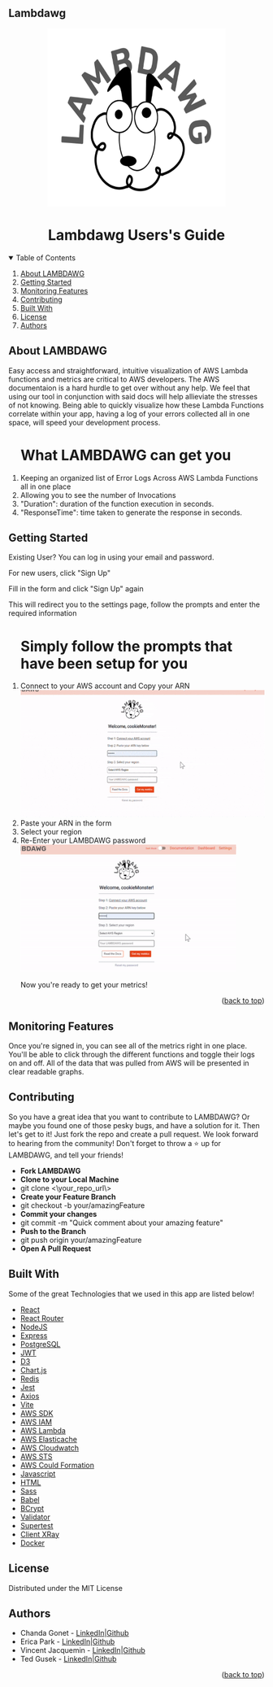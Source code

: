 ## Lambdawg

<!--
*** This ReadMe used the template from https://github.com/othneildrew/Best-README-Template as an inspiration
-->

<a name='readme-top'></a>

<div align='center'>
<img src="https://github.com/oslabs-beta/Lambdawg/blob/dev/src/assets/logo.png?raw=true" height ="350px" width="350px" align="center">
  </a>
<h1>Lambdawg Users's Guide</h1>

</div>

<details open="open">
  <summary>Table of Contents</summary>
  <ol>
      <li><a href="#about-lambdawg">About LAMBDAWG</a></li> 
      <li><a href="#getting-started">Getting Started</a></li>      
      <li><a href="#monitoring-features">Monitoring Features</a></li>
        <li><a href="#contributing">Contributing</a></li>      
        <li><a href="#built-with">Built With</a></li>
        <li><a href="#license">License</a></li>
        <li><a href="#authors">Authors</a></li>         
  </ol>
</details>

## About LAMBDAWG

<p>Easy access and straightforward, intuitive visualization of AWS Lambda functions and metrics are critical to AWS developers. The AWS documentaion is a hard hurdle to get over without any help.  We feel that using our tool in conjunction with said docs will help allieviate the stresses of not knowing.  Being able to quickly visualize how these Lambda Functions correlate within your app, having a log of your errors collected all in one space, will speed your development process. </p>

<ol>
<h1>What LAMBDAWG can get you</h1>
<li>Keeping an organized list of Error Logs Across AWS Lambda Functions all in one place</li>
<li>Allowing you to see the number of Invocations </li>
<li>"Duration": duration of the function execution in seconds.</li>
<li>"ResponseTime": time taken to generate the response in seconds.</li>
</ol>

## Getting Started

<p>Existing User?  You can log in using your email and password.</p>

<p>For new users, click "Sign Up"</p>

<p>Fill in the form and click "Sign Up" again</p>

<p>This will redirect you to the settings page, follow the prompts and enter the required information</p>

<ol>
<h1>Simply follow the prompts that have been setup for you</h1>
<li>Connect to your AWS account and Copy your ARN</li>

<img src="https://github.com/oslabs-beta/Lambdawg/blob/dev/src/assets/docs-gif-01.gif?raw=true" height ="250px">
<li>Paste your ARN in the form</li>
<li>Select your region</li>
<li>Re-Enter your LAMBDAWG password</li>
<img src="https://github.com/oslabs-beta/Lambdawg/blob/dev/src/assets/docs-gif-03.gif?raw=true" height ="250px">
<p>Now you're ready to get your metrics!</p>
</ol>

<p align="right">(<a href="#lambdawg">back to top</a>)</p>

## Monitoring Features

<p>Once you're signed in, you can see all of the metrics right in one place.  You'll be able to click through the different functions and toggle their logs on and off.  All of the data that was pulled from AWS will be presented in clear readable graphs.</p>

## Contributing

<p>So you have a great idea that you want to contribute to LAMBDAWG?  
Or maybe you found one of those pesky bugs, and have a solution for it.  
Then let's get to it!  
Just fork the repo and create a pull request.  We look forward to hearing from the community!
Don't forget to throw a ⭐️ up for LAMBDAWG, and tell your friends!</p>

<ul>
<li><b>Fork LAMBDAWG</b></li>
<li><b>Clone to your Local Machine</b></li>
<li>git clone <\your_repo_url\></li>
<li><b>Create your Feature Branch</b></li>
<li>git checkout -b your/amazingFeature</li>
<li><b>Commit your changes</b></li>
<li>git commit -m "Quick comment about your amazing feature"</li>
<li><b>Push to the Branch</b/</li>
<li>git push origin your/amazingFeature</li>
<li><b>Open A Pull Request</b></li>
</ul>

## Built With

<p>Some of the great Technologies that we used in this app are listed below!</p>

- [React](https://reactjs.org/)
- [React Router](https://reactrouter.com/en/main)
- [NodeJS](https://nodejs.org/en/)
- [Express](https://expressjs.com/)
- [PostgreSQL](https://www.postgresql.org/)
- [JWT](https://jwt.io/)
- [D3](https://d3js.org/)
- [Chart.js](https://www.chartjs.org/)
- [Redis](https://redis.com/)
- [Jest](https://jestjs.io/)
- [Axios](https://axios-http.com/)
- [Vite](https://vitejs.dev/)
- [AWS SDK](https://aws.amazon.com/sdk-for-javascript/)
- [AWS IAM](https://aws.amazon.com/iam/)
- [AWS Lambda](https://aws.amazon.com/lambda/)
- [AWS Elasticache](https://aws.amazon.com/elasticache/)
- [AWS Cloudwatch](https://aws.amazon.com/cloudwatch/)
- [AWS STS](https://docs.aws.amazon.com/STS/latest/APIReference/welcome.html)
- [AWS Could Formation](https://docs.aws.amazon.com/cloudformation/index.html)
- [Javascript](https://www.javascript.com/)
- [HTML](https://html.com/)
- [Sass](https://sass-lang.com/)
- [Babel](https://babeljs.io/)
- [BCrypt](https://bcrypt.online/)
- [Validator](https://www.npmjs.com/package/validator)
- [Supertest](https://www.npmjs.com/package/supertest)
- [Client XRay](https://docs.aws.amazon.com/AWSJavaScriptSDK/v3/latest/clients/client-xray/index.html)
- [Docker](https://www.docker.com/)

## License

<p>Distributed under the MIT License</p>

## Authors

- Chanda Gonet - [LinkedIn](https://www.linkedin.com/in/chanda-gonet-317b91237/)|[Github](https://github.com/Chanduh)
- Erica Park - [LinkedIn](https://www.linkedin.com/in/erica-s-park/)|[Github](https://github.com/EPsparky)
- Vincent Jacquemin - [LinkedIn](https://www.linkedin.com/in/vincentjacquemin/)|[Github](https://github.com/GIjack2001)
- Ted Gusek - [LinkedIn](https://www.linkedin.com/in/tedgusek/)|[Github](https://github.com/tedgusek)

<p align="right">(<a href="#lambdawg">back to top</a>)</p>
